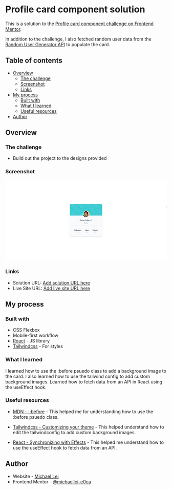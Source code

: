 # Profile card component solution

This is a solution to the [Profile card component challenge on Frontend Mentor](https://www.frontendmentor.io/challenges/profile-card-component-cfArpWshJ).

In addition to the challenge, I also fetched random user data from the [Random User Generator API](https://randomuser.me/) to populate the card.

## Table of contents

- [Overview](#overview)
  - [The challenge](#the-challenge)
  - [Screenshot](#screenshot)
  - [Links](#links)
- [My process](#my-process)
  - [Built with](#built-with)
  - [What I learned](#what-i-learned)
  - [Useful resources](#useful-resources)
- [Author](#author)

## Overview

### The challenge

- Build out the project to the designs provided

### Screenshot

![](./screenshot.jpg)

### Links

- Solution URL: [Add solution URL here](https://your-solution-url.com)
- Live Site URL: [Add live site URL here](https://your-live-site-url.com)

## My process

### Built with

- CSS Flexbox
- Mobile-first workflow
- [React](https://reactjs.org/) - JS library
- [Tailwindcss](https://tailwindcss.com/) - For styles

### What I learned

I learned how to use the :before psuedo class to add a background image to the card. I also learned how to use the tailwind config to add custom background images. Learned how to fetch data from an API in React using the useEffect hook.

### Useful resources

- [MDN - ::before](https://developer.mozilla.org/en-US/docs/Web/CSS/::before) - This helped me for understanding how to use the :before psuedo class.
- [Tailwindcss - Customizing your theme](https://tailwindcss.com/docs/background-image#customizing-your-theme) - This helped understand how to edit the tailwindconfig to add custom background images.

- [React - Synchronizing with Effects](https://react.dev/learn/synchronizing-with-effects) - This helped me understand how to use the useEffect hook to fetch data from an API.

## Author

- Website - [Michael Lei](https://michaeleii.github.io/)
- Frontend Mentor - [@michaellei-e0ca](https://www.frontendmentor.io/profile/michaellei-e0ca)
